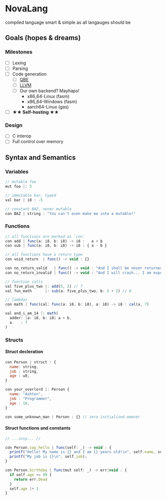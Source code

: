 # NovaLang

compiled language
smart & simple as all langauges should be

## Goals (hopes & dreams)

### Milestones

- [ ] Lexing
- [ ] Parsing
- [ ] Code generation
  - [ ] [QBE](https://c9x.me/compile/)
  - [ ] [LLVM](https://llvm.org/docs/GettingStarted.html)
  - [ ] Our own backend? Mayhaps!
    - x86_64-Linux   (fasm)
    - x86_64-Windows (fasm)
    - aarch64-Linux  (gas)
- [ ] **&#x2605;&#x2605; Self-hosting &#x2605;&#x2605;**

### Design

- [ ] C interop
- [ ] Full control over memory

## Syntax and Semantics

### Variables

```js
// mutable foo
mut foo |: 5

// immutable bar, typed
val bar | i8 : -5

// constant BAZ, never mutable
con BAZ | string : "You can't even make me into a mutable!"
```

### Functions

```js
// all functions are marked as `con`
con add | func(a: i8, b: i8) -> i8 :   a + b
con sub | func(a: i8, b: i8) -> i8 : { a - b }

// all functions have a return type
con void_return  | func() -> void : {}

con no_return_valid   | func() -> void : "And I shall be never returned!";
con no_return_invalid | func() -> void : "And I will crash... I am expected to return!"

// function calls
val five_plus_two |: add(5, 2) // 7
val fun_math      |: sub(a: five_plus_two, b: 5 + 2) // 0

// lambdas
con math | func(cal: func(a: i8, b: i8), a: i8) -> i8 : cal(a, 7)

val and_i_am_14 |: math(
  adder: |a: i8, b: i8| a + b,
  a    : 7
)

```

### Structs

#### Struct decleration

```js
con Person | struct : {
  name: string,
  job : string,
  age : u8, 
}

con your_overlord |: Person {
  name: "Ashton",
  job : "Programmer",
  age : 18, 
}

con some_unknown_man | Person : {} // zero initialized memver
```
#### Struct functions and constants

```js
// ...snip... //

con Person.say_hello | func(self: _) -> void : {
  printf("Hello! My name is {} and I am {} years old!\n", self.name, self.name)
  printf("My job is {}\n", self.job);
}

con Person.birthday | func(mut self: _) -> err|void : {
  if self.age >= 99 {
    return err.Dead
  }
  self.age |+ 1
}

```
